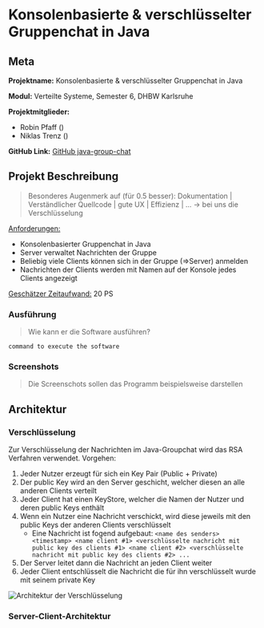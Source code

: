 # Konsolenbasierte & verschlüsselter Gruppenchat in Java

## Meta

**Projektname:** Konsolenbasierte & verschlüsselter Gruppenchat in Java

**Modul:**
Verteilte Systeme, Semester 6, DHBW Karlsruhe

**Projektmitglieder:**

- Robin Pfaff ()
- Niklas Trenz ()

**GitHub Link:** [GitHub java-group-chat](https://github.com/robin13901/java-group-chat)

## Projekt Beschreibung

> Besonderes Augenmerk auf (für 0.5 besser): Dokumentation | Verständlicher Quellcode | gute UX | Effizienz | ... -> bei uns die Verschlüsselung

<u>Anforderungen:</u>

- Konsolenbasierter Gruppenchat in Java
- Server verwaltet Nachrichten der Gruppe
- Beliebig viele Clients können sich in der Gruppe (=>Server) anmelden
- Nachrichten der Clients werden mit Namen auf der Konsole jedes Clients angezeigt

<u>Geschätzer Zeitaufwand:</u> 20 PS

### Ausführung

> Wie kann er die Software ausführen?

```shell
command to execute the software
```

### Screenshots

> Die Screenschots sollen das Programm beispielsweise darstellen

## Architektur

### Verschlüsselung

Zur Verschlüsselung der Nachrichten im Java-Groupchat wird das RSA Verfahren verwendet. Vorgehen:

1. Jeder Nutzer erzeugt für sich ein Key Pair (Public + Private)
2. Der public Key wird an den Server geschicht, welcher diesen an alle anderen Clients verteilt
3. Jeder Client hat einen KeyStore, welcher die Namen der Nutzer und deren public Keys enthält
4. Wenn ein Nutzer eine Nachricht verschickt, wird diese jeweils mit den public Keys der anderen Clients verschlüsselt
   - Eine Nachricht ist fogend aufgebaut:
        ```<name des senders> <timestamp> <name client #1> <verschlüsselte nachricht mit public key des clients #1> <name client #2> <verschlüsselte nachricht mit public key des clients #2> ...```
5. Der Server leitet dann die Nachricht an jeden Client weiter
6. Jeder Client entschlüsselt die Nachricht die für ihn verschlüsselt wurde mit seinem private Key

![Architektur der Verschlüsselung](assets/java-group-chat-Verschlüsselung.png)

### Server-Client-Architektur
